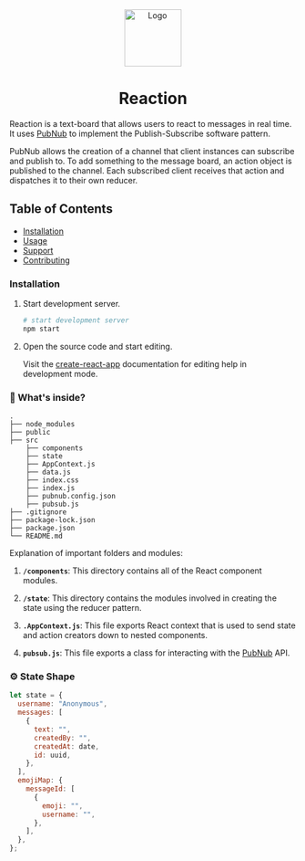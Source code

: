<div align="center">
  <img alt="Logo" src="https://image.flaticon.com/icons/png/512/1127/premium/1127271.png" width="100" />
</div>
<h1 align="center">
  Reaction
</h1>

Reaction is a text-board that allows users to react to messages in real time. It uses [PubNub](https://pubnub.com) to implement the Publish-Subscribe software pattern.

PubNub allows the creation of a channel that client instances can subscribe and publish to. To add something to the message board, an action object is published to the channel. Each subscribed client receives that action and dispatches it to their own reducer.

## Table of Contents

- [Installation](#installation)
- [Usage](#usage)
- [Support](#support)
- [Contributing](#contributing)

### Installation

1.  Start development server.

    ```sh
    # start development server
    npm start
    ```

2.  Open the source code and start editing.

    Visit the [create-react-app](https://github.com/facebook/create-react-app) documentation for editing help in development mode.

### 🧐 What's inside?

    .
    ├── node_modules
    ├── public
    ├── src
        ├── components
        ├── state
        ├── AppContext.js
        ├── data.js
        ├── index.css
        ├── index.js
        ├── pubnub.config.json
        ├── pubsub.js
    ├── .gitignore
    ├── package-lock.json
    ├── package.json
    └── README.md

Explanation of important folders and modules:

1.  **`/components`**: This directory contains all of the React component modules.

2.  **`/state`**: This directory contains the modules involved in creating the state using the reducer pattern.

3.  **`.AppContext.js`**: This file exports React context that is used to send state and action creators down to nested components.

4.  **`pubsub.js`**: This file exports a class for interacting with the [PubNub](https://pubnub.com) API.

### ⚙️ State Shape

```javascript
let state = {
  username: "Anonymous",
  messages: [
    {
      text: "",
      createdBy: "",
      createdAt: date,
      id: uuid,
    },
  ],
  emojiMap: {
    messageId: [
      {
        emoji: "",
        username: "",
      },
    ],
  },
};
```
